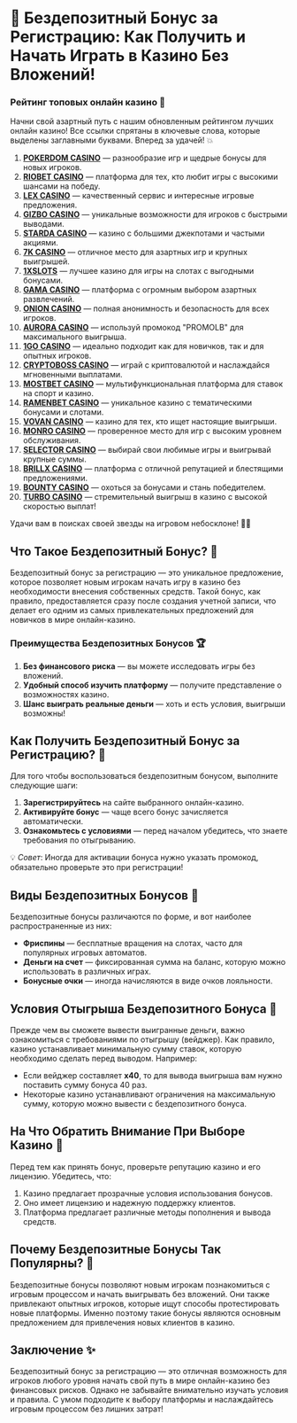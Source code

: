 # 🎉 Бездепозитный Бонус за Регистрацию: Как Получить и Начать Играть в Казино Без Вложений!
### Рейтинг топовых онлайн казино 🎰

Начни свой азартный путь с нашим обновленным рейтингом лучших онлайн казино! Все ссылки спрятаны в ключевые слова, которые выделены заглавными буквами. Вперед за удачей! 💥

1. **[POKERDOM CASINO](https://brandplay.link/Bxg7SC7H)** — разнообразие игр и щедрые бонусы для новых игроков.
2. **[RIOBET CASINO](https://brandplay.link/dtx89f2L)** — платформа для тех, кто любит игры с высокими шансами на победу.
3. **[LEX CASINO](https://brandplay.link/2HFTmBc8)** — качественный сервис и интересные игровые предложения.
4. **[GIZBO CASINO](https://gizbo-tea02.com/c8e962e89)** — уникальные возможности для игроков с быстрыми выводами.
5. **[STARDA CASINO](https://brandplay.link/cpFQbWKn)** — казино с большими джекпотами и частыми акциями.
6. **[7K CASINO](https://brandplay.link/dd46bNgD)** — отличное место для азартных игр и крупных выигрышей.
7. **[1XSLOTS](https://brandplay.link/R4xfxqdm)** — лучшее казино для игры на слотах с выгодными бонусами.
8. **[GAMA CASINO](https://brandplay.link/zrZpLFTP)** — платформа с огромным выбором азартных развлечений.
9. **[ONION CASINO](https://obclk001-2d.top/click?offer_id=986&partner_id=10542&landing_id=1798&utm_medium=affiliate&sub_1=oncasino3)** — полная анонимность и безопасность для всех игроков.
10. **[AURORA CASINO](https://10trafic-stat2.com/click/668546566bcc6313411604c7/6766/15114/subaccount?promocode=PROMOLB)** — используй промокод "PROMOLB" для максимального выигрыша.
11. **[1GO CASINO](https://1go-ircp01.com/ce015f410)** — идеально подходит как для новичков, так и для опытных игроков.
12. **[CRYPTOBOSS CASINO](https://cryptobossc.online/d847bcfa9)** — играй с криптовалютой и наслаждайся мгновенными выплатами.
13. **[MOSTBET CASINO](https://ktbtis024ifqfn0mst.com/beQs)** — мультифункциональная платформа для ставок на спорт и казино.
14. **[RAMENBET CASINO](https://get.saltyram.com/ru/registration?apkpop=0&partner=p24970p3296034p5526)** — уникальное казино с тематическими бонусами и слотами.
15. **[VOVAN CASINO](https://vovan.site/d2375cf9b)** — казино для тех, кто ищет настоящие выигрыши.
16. **[MONRO CASINO](https://mnr-ircp01.com/c3ce72a2c)** — проверенное место для игр с высоким уровнем обслуживания.
17. **[SELECTOR CASINO](https://gosel.pl/SELVK)** — выбирай свои любимые игры и выигрывай крупные суммы.
18. **[BRILLX CASINO](https://brillx.pub/BRIVK)** — платформа с отличной репутацией и блестящими предложениями.
19. **[BOUNTY CASINO](https://bounty-casino.de/BOVK)** — охоться за бонусами и стань победителем.
20. **[TURBO CASINO](https://turbo-casino.pro/TURVK)** — стремительный выигрыш в казино с высокой скоростью выплат!

Удачи вам в поисках своей звезды на игровом небосклоне! 🌟🎲

## Что Такое Бездепозитный Бонус? 🎁

Бездепозитный бонус за регистрацию — это уникальное предложение, которое позволяет новым игрокам начать игру в казино без необходимости внесения собственных средств. Такой бонус, как правило, предоставляется сразу после создания учетной записи, что делает его одним из самых привлекательных предложений для новичков в мире онлайн-казино.

### Преимущества Бездепозитных Бонусов 🏆

1. **Без финансового риска** — вы можете исследовать игры без вложений.
2. **Удобный способ изучить платформу** — получите представление о возможностях казино.
3. **Шанс выиграть реальные деньги** — хоть и есть условия, выигрыши возможны!

## Как Получить Бездепозитный Бонус за Регистрацию? 🎫

Для того чтобы воспользоваться бездепозитным бонусом, выполните следующие шаги:

1. **Зарегистрируйтесь** на сайте выбранного онлайн-казино.
2. **Активируйте бонус** — чаще всего бонус зачисляется автоматически.
3. **Ознакомьтесь с условиями** — перед началом убедитесь, что знаете требования по отыгрыванию.

💡 *Совет*: Иногда для активации бонуса нужно указать промокод, обязательно проверьте это при регистрации!

## Виды Бездепозитных Бонусов 🎰

Бездепозитные бонусы различаются по форме, и вот наиболее распространенные из них:

- **Фриспины** — бесплатные вращения на слотах, часто для популярных игровых автоматов.
- **Деньги на счет** — фиксированная сумма на баланс, которую можно использовать в различных играх.
- **Бонусные очки** — иногда начисляются в виде очков лояльности.

## Условия Отыгрыша Бездепозитного Бонуса 📜

Прежде чем вы сможете вывести выигранные деньги, важно ознакомиться с требованиями по отыгрышу (вейджер). Как правило, казино устанавливает минимальную сумму ставок, которую необходимо сделать перед выводом. Например:

- Если вейджер составляет **x40**, то для вывода выигрыша вам нужно поставить сумму бонуса 40 раз.
- Некоторые казино устанавливают ограничения на максимальную сумму, которую можно вывести с бездепозитного бонуса.

## На Что Обратить Внимание При Выборе Казино 🎲

Перед тем как принять бонус, проверьте репутацию казино и его лицензию. Убедитесь, что:

1. Казино предлагает прозрачные условия использования бонусов.
2. Оно имеет лицензию и надежную поддержку клиентов.
3. Платформа предлагает различные методы пополнения и вывода средств.

## Почему Бездепозитные Бонусы Так Популярны? 💸

Бездепозитные бонусы позволяют новым игрокам познакомиться с игровым процессом и начать выигрывать без вложений. Они также привлекают опытных игроков, которые ищут способы протестировать новые платформы. Именно поэтому такие бонусы являются основным предложением для привлечения новых клиентов в казино.

## Заключение ✨

Бездепозитный бонус за регистрацию — это отличная возможность для игроков любого уровня начать свой путь в мире онлайн-казино без финансовых рисков. Однако не забывайте внимательно изучать условия и правила. С умом подходите к выбору платформы и наслаждайтесь игровым процессом без лишних затрат!


